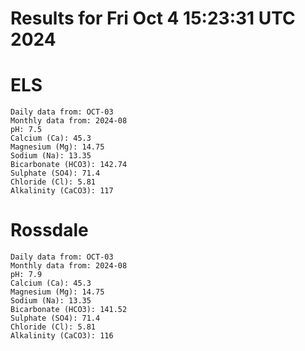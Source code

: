 # Results for Fri Oct  4 15:23:31 UTC 2024
# ELS
```
Daily data from: OCT-03
Monthly data from: 2024-08
pH: 7.5
Calcium (Ca): 45.3
Magnesium (Mg): 14.75
Sodium (Na): 13.35
Bicarbonate (HCO3): 142.74
Sulphate (SO4): 71.4
Chloride (Cl): 5.81
Alkalinity (CaCO3): 117
```
# Rossdale
```
Daily data from: OCT-03
Monthly data from: 2024-08
pH: 7.9
Calcium (Ca): 45.3
Magnesium (Mg): 14.75
Sodium (Na): 13.35
Bicarbonate (HCO3): 141.52
Sulphate (SO4): 71.4
Chloride (Cl): 5.81
Alkalinity (CaCO3): 116
```
